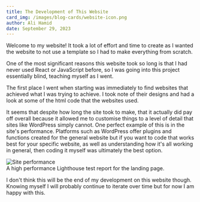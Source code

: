 ```yaml
---
title: The Development of This Website
card_img: /images/blog-cards/website-icon.png
author: Ali Hamid
date: September 29, 2023
---
```


Welcome to my website! It took a lot of effort and time to create as I wanted the website to not use a template so I had to make everything from scratch.

One of the most significant  reasons this website took so long is that I had never used React or JavaScript before, so I was going into this project essentially blind, teaching myself as I went.

The first place I went when starting was immediately to find websites that achieved what I was trying to achieve. I took note of their designs and had a look at some of the html code that the websites used.

It seems that despite how long the site took to make, that it actually did pay off overall because it allowed me to customise things to a level of detail that sites like WordPress simply cannot. One perfect example of this is in the site's performance. Platforms such as WordPress offer plugins and functions created for the general website but if you want to code that works best for your specific website, as well as understanding how it's all working in general, then coding it myself was ultimately the best option.

<img className="post-img" src="/images/site-performance.png" alt="Site performance">

<div className="img-subtitle">A high performance Lighthouse test report for the landing page.</div>

I don't think this will be the end of my development on this website though. Knowing myself I will probably continue to iterate over time but for now I am happy with this.

